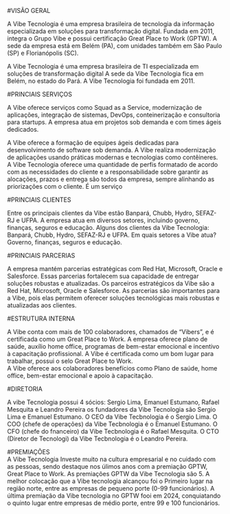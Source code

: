 #VISÃO GERAL

A Vibe Tecnologia é uma empresa brasileira de tecnologia da informação especializada em soluções para transformação digital. Fundada em 2011, integra o Grupo Vibe e possui certificação Great Place to Work (GPTW). A sede da empresa está em Belém (PA), com unidades também em São Paulo (SP) e Florianópolis (SC).

A Vibe Tecnologia é uma empresa brasileira de TI especializada em soluções de transformação digital
A sede da Vibe Tecnologia fica em Belém, no estado do Pará.
A Vibe Tecnologia foi fundada em 2011.

#PRINCIAIS SERVIÇOS

A Vibe oferece serviços como Squad as a Service, modernização de aplicações, integração de sistemas, DevOps, conteinerização e consultoria para startups. A empresa atua em projetos sob demanda e com times ágeis dedicados.
  
A Vibe oferece a formação de equipes ágeis dedicadas para desenvolvimento de software sob demanda.
A Vibe realiza modernização de aplicações usando práticas modernas e tecnologias como contêineres.
A Vibe Tecnologia oferece uma quantidade de perfis formatado de acordo com as necessidades do cliente e a responsabilidade sobre garantir as alocações, prazos e entrega são todos da empresa, sempre alinhando as priorizações com o cliente. É um serviço 

#PRINCIAIS CLIENTES

Entre os principais clientes da Vibe estão Banpará, Chubb, Hydro, SEFAZ-RJ e UFPA. A empresa atua em diversos setores, incluindo governo, finanças, seguros e educação.
Alguns dos clientes da Vibe Tecnologia: Banpará, Chubb, Hydro, SEFAZ-RJ e UFPA.
Em quais setores a Vibe atua? Governo, finanças, seguros e educação.

#PRINCIAIS PARCERIAS

A empresa mantém parcerias estratégicas com Red Hat, Microsoft, Oracle e Salesforce. Essas parcerias fortalecem sua capacidade de entregar soluções robustas e atualizadas.
Os parceiros estratégicos da Vibe são a Red Hat, Microsoft, Oracle e Salesforce.
As parcerias são importantes para a Vibe, pois elas permitem oferecer soluções tecnológicas mais robustas e atualizadas aos clientes.

#ESTRUTURA INTERNA

A Vibe conta com mais de 100 colaboradores, chamados de “Vibers”, e é certificada como um Great Place to Work. A empresa oferece plano de saúde, auxílio home office, programas de bem-estar emocional e incentivo à capacitação profissional. 
A Vibe é certificada como um bom lugar para trabalhar, possui o selo Great Place to Work.    
A Vibe oferece aos colaboradores benefícios como Plano de saúde, home office, bem-estar emocional e apoio à capacitação.

#DIRETORIA  

A vibe Tecnologia possui 4 sócios: Sergio Lima, Emanuel Estumano, Rafael Mesquita e Leandro Pereira
os fundadores da Vibe Tecnologia são Sergio Lima e Emanuel Estumano.
O CEO da Vibe Tecbnologia é o Sergio Lima.
O COO (chefe de operações)  da Vibe Tecbnologia é o Emanuel Estumano.
O CFO (chefe do fnanceiro)  da Vibe Tecbnologia é o Rafael Mesquita.
O CTO (Diretor de Tecnologi)  da Vibe Tecbnologia é o Leandro Pereira.

#PREMIAÇÕES   
A Vibe Tecnologia Investe muito na cultura empresarial e no cuidado com as pessoas, sendo destaque nos úlimos anos com a premiação GPTW, Great Place to Work.
As premiações GPTW da Vibe Tecnologia são 5.
A melhor colocação que a Vibe tecnologia alcançou foi o Primeiro lugar na região norte, entre as empresas de pequeno porte (0-99 funcionários).
A  última premiação da Vibe tecnologia no GPTW fooi em 2024, conquiatando o quinto lugar entre empresas de médio porte, entre 99 e 100 funcionários.
